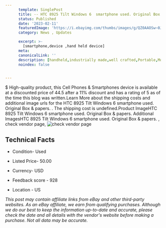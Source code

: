 ```yaml
---
      template: SinglePost
      title: -- HTC 8925 Tilt Windows 6  smartphone used. Original Box & papers. 
      status: Published
      date: '2023-02-11'
      featuredImage: 'https://i.ebayimg.com/thumbs/images/g/QZ0AAOSw~0JjWBqy/s-l225.jpg'
      category: News , Updates

      excerpt: >-
        [smartphone,device ,hand held device]
      meta:
      canonicalLink: ''
      description: [handheld,industrially made,well crafted,Portable,Mobile,Compact,Convenient,Lightweight,Maneuverable,Man-portable,Miniature,Carriable,Hand-held,Light,Holdable,Transportable,Mobile device,Pocket-sized,On-the-go,Wireless,Cordless,Compact size,Convenient size, smartphone,device ,hand held device]
      noindex: false

        
---
```

$
    High-quality product, this Cell Phones & Smartphones device is available at a discounted price of 44.5 after a 11% discount and has a rating of 5 as of the time this blog was written.Learn More about the shipping costs and additional image urls for the HTC 8925 Tilt Windows 6  smartphone used. Original Box & papers. . The shipping cost is undefined.Product ImageHTC 8925 Tilt Windows 6  smartphone used. Original Box & papers. Additional ImagesHTC 8925 Tilt Windows 6  smartphone used. Original Box & papers. , check vendor page, ![check vendor page](https://origin-galleryplus.ebayimg.com/ws/web/225221543625_2_0_1/225x225.jpg,https://origin-galleryplus.ebayimg.com/ws/web/225221543625_3_0_1/225x225.jpg,https://origin-galleryplus.ebayimg.com/ws/web/225221543625_4_0_1/225x225.jpg,https://origin-galleryplus.ebayimg.com/ws/web/225221543625_5_0_1/225x225.jpg,https://origin-galleryplus.ebayimg.com/ws/web/225221543625_6_0_1/225x225.jpg,https://origin-galleryplus.ebayimg.com/ws/web/225221543625_7_0_1/225x225.jpg,https://origin-galleryplus.ebayimg.com/ws/web/225221543625_8_0_1/225x225.jpg)
    
    

 ## Technical Facts 



     
      

 - Condition- Used 


      

 - Listed Price- 50.00 


      

 - Currency- USD 


      

 - Feedback score - 928 


      

 - Location - US 


      
      

 *_This post may contain affiliate links from eBay and other third-party websites. As an eBay affiliate, we earn from qualifying purchases. Although we do our best to keep the information up-to-date and accurate, please check the date and all details with the vendor's website before making a purchase. Not all data may be accurate._*



    
    
    
    
    